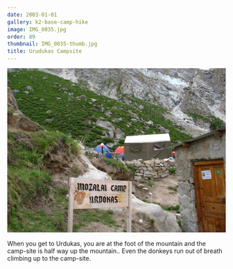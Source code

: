 ```yaml
---
date: 2003-01-01
gallery: k2-base-camp-hike
image: IMG_0035.jpg
order: 89
thumbnail: IMG_0035-thumb.jpg
title: Urudukas Campsite
---
```


![Urudukas Campsite](./IMG_0035.jpg)

When you get to Urdukas, you are at the foot of the mountain and the camp-site is half way up the mountain.. Even the donkeys run out of breath climbing up to the camp-site.
